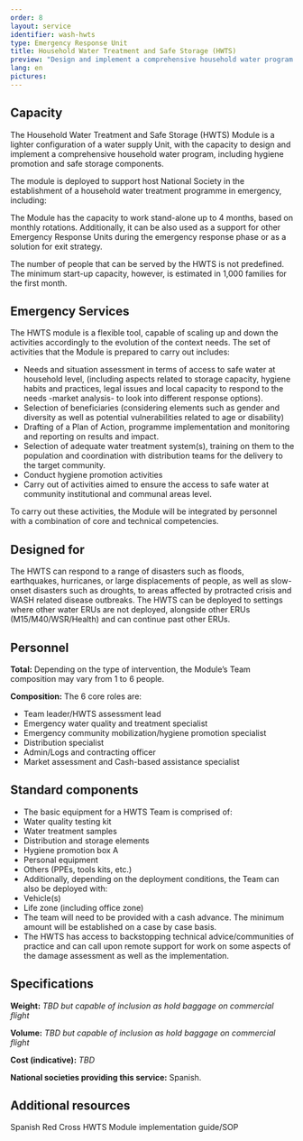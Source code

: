 ```yaml
---
order: 8
layout: service
identifier: wash-hwts
type: Emergency Response Unit
title: Household Water Treatment and Safe Storage (HWTS)
preview: "Design and implement a comprehensive household water program."
lang: en
pictures:
---
```


## Capacity

The Household Water Treatment and Safe Storage (HWTS) Module is a lighter configuration of a water supply Unit, with the capacity to design and implement a comprehensive household water program, including hygiene promotion and safe storage components.

The module is deployed to support host National Society in the establishment of a household water treatment programme in emergency, including:

The Module has the capacity to work stand-alone up to 4 months, based on monthly rotations. Additionally, it can be also used as a support for other Emergency Response Units during the emergency response phase or as a solution for exit strategy.

The number of people that can be served by the HWTS is not predefined. The minimum start-up capacity, however, is estimated in 1,000 families for the first month.

## Emergency Services

The HWTS module is a flexible tool, capable of scaling up and down the activities accordingly to the evolution of the context needs. The set of activities that the Module is prepared to carry out includes:

- Needs and situation assessment in terms of access to safe water at household level, (including aspects related to storage capacity, hygiene habits and practices, legal issues and local capacity to respond to the needs -market analysis- to look into different response options).
- Selection of beneficiaries (considering elements such as gender and diversity as well as potential vulnerabilities related to age or disability)
- Drafting of a Plan of Action, programme implementation and monitoring and reporting on results and impact.
- Selection of adequate water treatment system(s), training on them to the population and coordination with distribution teams for the delivery to the target community.
- Conduct hygiene promotion activities
- Carry out of activities aimed to ensure the access to safe water at community institutional and communal areas level.

To carry out these activities, the Module will be integrated by personnel with a combination of core and technical competencies. 

## Designed for

The HWTS can respond to a range of disasters such as floods, earthquakes, hurricanes, or large displacements of people, as well as slow-onset disasters such as droughts, to areas affected by protracted crisis and WASH related disease outbreaks. The HWTS can be deployed to settings where other water ERUs are not deployed, alongside other ERUs (M15/M40/WSR/Health) and can continue past other ERUs. 

## Personnel

**Total:** Depending on the type of intervention, the Module’s Team composition may vary from 1 to 6 people.

**Composition:** The 6 core roles are:
-	Team leader/HWTS assessment lead
-	Emergency water quality and treatment specialist
-	Emergency community mobilization/hygiene promotion specialist
-	Distribution specialist
-	Admin/Logs and contracting officer
-	Market assessment and Cash-based assistance specialist 

## Standard components

-	The basic equipment for a HWTS Team is comprised of:
  - Water quality testing kit
  - Water treatment samples
  - Distribution and storage elements
  - Hygiene promotion box A
  - Personal equipment 
  - Others (PPEs, tools kits, etc.)
-	Additionally, depending on the deployment conditions, the Team can also be deployed with:
  - Vehicle(s)
  - Life zone (including office zone)
-	The team will need to be provided with a cash advance. The minimum  amount will be established on a case by case basis.
-	The HWTS has access to backstopping technical advice/communities of practice and can call upon remote support for work on some aspects of the damage assessment as well as the implementation.

## Specifications

**Weight:** _TBD but capable of inclusion as hold baggage on commercial flight_

**Volume:** _TBD but capable of inclusion as hold baggage on commercial flight_

**Cost (indicative):** _TBD_

**National societies providing this service:** Spanish.

## Additional resources

Spanish Red Cross HWTS Module implementation guide/SOP 
